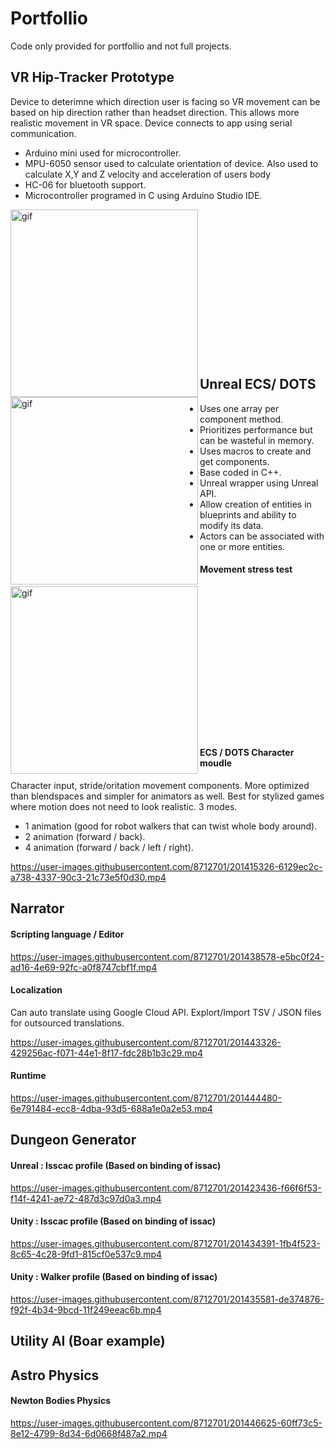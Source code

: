 # Portfollio

<p>
  Code only provided for portfollio and not full projects.
</p>

<h2>VR Hip-Tracker Prototype</h2></font>
<p>
  Device to deterimne which direction user is facing so VR movement can be based on hip direction rather than headset direction.
  This allows more realistic movement in VR space. Device connects to app using serial communication.
</p>
<ul>
<li>Arduino mini used for microcontroller.</li>
<li>MPU-6050 sensor used to calculate orientation of device. Also used to calculate X,Y and Z velocity and acceleration of users body</li>
<li>HC-06 for bluetooth support.</li>
<li>Microcontroller programed in C using Arduino Studio IDE.</li>
</ul>
<img align ="left" alt="gif" src="https://github.com/NicholasGennadyKorta/Portfollio/blob/main/README_FILES/VR%20hip-tracker%20Ptototype%20hardware.gif" width=300 height=300>
<img align ="left" alt="gif" src="https://github.com/NicholasGennadyKorta/Portfollio/blob/main/README_FILES/VR%20hip-tracker%20Ptototype%20Unity.gif" width=300 height=300>
<br><br><br><br><br><br><br><br><br><br><br><br><br><br>

<h2>Unreal ECS/ DOTS</h2>
<ul>
<li>Uses one array per component method.</li>
<li>Prioritizes performance but can be wasteful in memory.</li>
<li>Uses macros to create and get components.</li>
<li>Base coded in C++.</li>
<li>Unreal wrapper using Unreal API.</li>
<li>Allow creation of entities in blueprints and ability to modify its data.</li>
<li>Actors can be associated with one or more entities.</li>  
</ul>
<h4>Movement stress test</h4>
<img align ="left" alt="gif" src="https://github.com/NicholasGennadyKorta/Portfollio/blob/main/README_FILES/Unreal%20ECS%20Movement%20Test.gif" width=300 height=300>
<br><br><br><br><br><br><br><br><br><br><br><br><br><br>
<h4>ECS / DOTS Character moudle</h4>
<p>
Character input, stride/oritation movement components. More optimized than blendspaces and simpler for animators as well. Best for stylized games where motion does not need to look realistic.
3 modes. 
</p>
<ul>
<li>1 animation (good for robot walkers that can twist whole body around).</li>
<li>2 animation (forward / back).</li>
<li>4 animation (forward / back / left / right).</li>
</ul>
</p>

https://user-images.githubusercontent.com/8712701/201415326-6129ec2c-a738-4337-90c3-21c73e5f0d30.mp4

<h2>Narrator</h2>

<h4>Scripting language / Editor</h4>

https://user-images.githubusercontent.com/8712701/201438578-e5bc0f24-ad16-4e69-92fc-a0f8747cbf1f.mp4

<h4>Localization</h4>
<p>
Can auto translate using Google Cloud API.
Explort/Import TSV / JSON files for outsourced translations.
</p>

https://user-images.githubusercontent.com/8712701/201443326-429256ac-f071-44e1-8f17-fdc28b1b3c29.mp4

<h4>Runtime</h4>

https://user-images.githubusercontent.com/8712701/201444480-6e791484-ecc8-4dba-93d5-688a1e0a2e53.mp4

<h2>Dungeon Generator</h2>

<h4>Unreal : Isscac profile (Based on binding of issac)</h4>

https://user-images.githubusercontent.com/8712701/201423436-f66f6f53-f14f-4241-ae72-487d3c97d0a3.mp4

<h4>Unity : Isscac profile (Based on binding of issac)</h4>

https://user-images.githubusercontent.com/8712701/201434391-1fb4f523-8c65-4c28-9fd1-815cf0e537c9.mp4

<h4>Unity : Walker profile (Based on binding of issac)</h4>

https://user-images.githubusercontent.com/8712701/201435581-de374876-f92f-4b34-9bcd-11f249eeac6b.mp4

<h2>Utility AI (Boar example)</h2>

<h2>Astro Physics</h2>
<h4>Newton Bodies Physics</h4>

https://user-images.githubusercontent.com/8712701/201446625-60ff73c5-8e12-4799-8d34-6d0668f487a2.mp4


